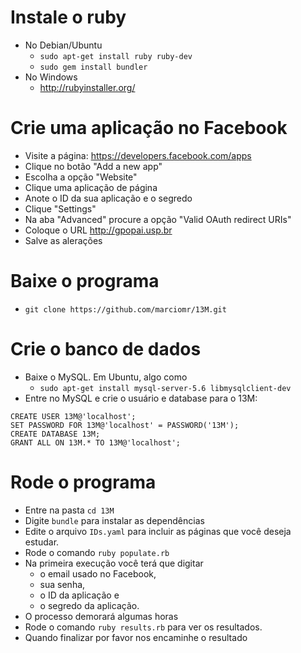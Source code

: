 # Instale o ruby #
* No Debian/Ubuntu
  * `sudo apt-get install ruby ruby-dev`
  * `sudo gem install bundler`
* No Windows
  * http://rubyinstaller.org/

# Crie uma aplicação no Facebook #
* Visite a página: https://developers.facebook.com/apps
* Clique no botão "Add a new app"
* Escolha a opção "Website"
* Clique uma aplicação de página
* Anote o ID da sua aplicação e o segredo
* Clique "Settings"
* Na aba "Advanced" procure a opção "Valid OAuth redirect URIs"
* Coloque o URL http://gpopai.usp.br
* Salve as alerações

# Baixe o programa #
* `git clone https://github.com/marciomr/13M.git`

# Crie o banco de dados
* Baixe o MySQL. Em Ubuntu, algo como
  * `sudo apt-get install mysql-server-5.6 libmysqlclient-dev`
* Entre no MySQL e crie o usuário e database para o 13M:
```
CREATE USER 13M@'localhost';
SET PASSWORD FOR 13M@'localhost' = PASSWORD('13M');
CREATE DATABASE 13M;
GRANT ALL ON 13M.* TO 13M@'localhost';
```

# Rode o programa #
* Entre na pasta `cd 13M`
* Digite `bundle` para instalar as dependências
* Edite o arquivo `IDs.yaml` para incluir as páginas que você deseja estudar.
* Rode o comando `ruby populate.rb`
* Na primeira execução você terá que digitar
  * o email usado no Facebook,
  * sua senha,
  * o ID da aplicação e
  * o segredo da aplicação.
* O processo demorará algumas horas
* Rode o comando `ruby results.rb` para ver os resultados.
* Quando finalizar por favor nos encaminhe o resultado
